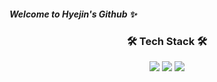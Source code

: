##### Welcome to Hyejin's Github ✨



<h3 align="center"> 🛠 Tech Stack 🛠 </h3>

<p align="center">
 <img src="https://img.shields.io/badge/NodeJS-339933?style=flat&logo=JavaScript&logoColor=white"/> <img src="https://img.shields.io/badge/JavaScript-F7DF1E?style=flat&logo=TypeScript&logoColor=white&Color=black"/> <img src="https://img.shields.io/badge/TypeScript-3178C6?style=flat&logo=TypeScript&logoColor=white"/>
</p>
